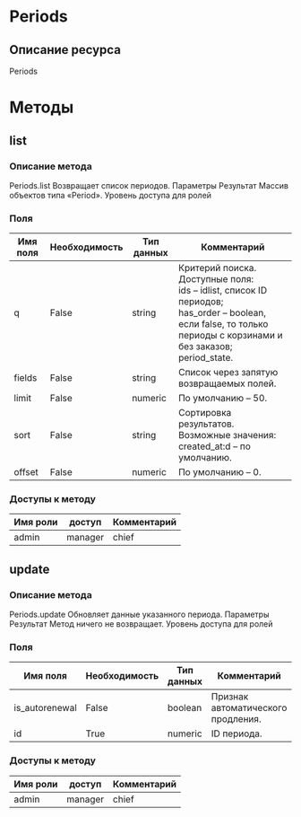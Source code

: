 
# Periods

## Описание ресурса
Periods

# Методы

## list

### Описание метода
Periods.list
Возвращает список периодов.
Параметры
Результат
Массив объектов типа «Period».
Уровень доступа для ролей


### Поля

| Имя поля | Необходимость | Тип данных | Комментарий |
|---|---|---|---|
|q|False|string|Критерий поиска.<br/>Доступные поля:<br/>ids – idlist, список ID периодов;<br/>has_order – boolean, если false, то только периоды с корзинами и без заказов;<br/>period_state. <br/>|
|fields|False|string|Список через запятую возвращаемых полей.<br/>|
|limit|False|numeric|По умолчанию – 50.<br/>|
|sort|False|string|Сортировка результатов.<br/>Возможные значения:<br/>created_at:d – по умолчанию.<br/>|
|offset|False|numeric|По умолчанию – 0.<br/>|

### Доступы к методу

| Имя роли | доступ | Комментарий |
|---|---|---|
|admin|manager|chief|chief_partner|operator|admin_partner
## update

### Описание метода
Periods.update
Обновляет данные указанного периода.
Параметры
Результат
Метод ничего не возвращает.
Уровень доступа для ролей


### Поля

| Имя поля | Необходимость | Тип данных | Комментарий |
|---|---|---|---|
|is_autorenewal|False|boolean|Признак автоматического продления.<br/>|
|id|True|numeric|ID периода.<br/>|

### Доступы к методу

| Имя роли | доступ | Комментарий |
|---|---|---|
|admin|manager|chief|chief_partner|operator|admin_partner